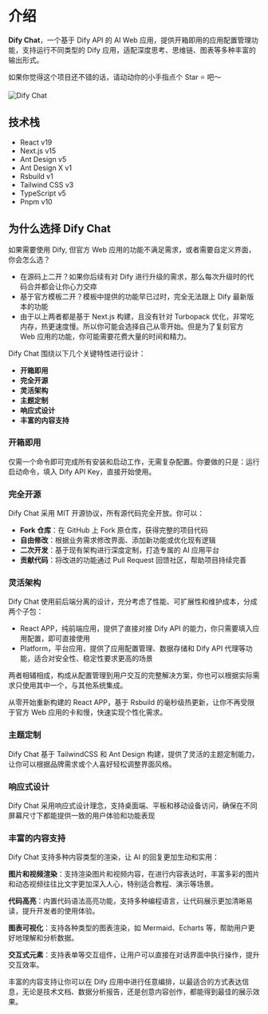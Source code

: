 # 介绍

**Dify Chat**，一个基于 Dify API 的 AI Web 应用，提供开箱即用的应用配置管理功能，支持运行不同类型的 Dify 应用，适配深度思考、思维链、图表等多种丰富的输出形式。

如果你觉得这个项目还不错的话，请动动你的小手指点个 Star ⭐️ 吧～

![Dify Chat](/banner.png)

## 技术栈

- React v19
- Next.js v15
- Ant Design v5
- Ant Design X v1
- Rsbuild v1
- Tailwind CSS v3
- TypeScript v5
- Pnpm v10

## 为什么选择 Dify Chat

如果需要使用 Dify, 但官方 Web 应用的功能不满足需求，或者需要自定义界面，你会怎么选？

- 在源码上二开？如果你后续有对 Dify 进行升级的需求，那么每次升级时的代码合并都会让你心力交瘁
- 基于官方模板二开？模板中提供的功能早已过时，完全无法跟上 Dify 最新版本的功能
- 由于以上两者都是基于 Next.js 构建，且没有针对 Turbopack 优化，非常吃内存，热更速度慢。所以你可能会选择自己从零开始。但是为了复刻官方 Web 应用的功能，你可能需要花费大量的时间和精力。

Dify Chat 围绕以下几个关键特性进行设计：

- **开箱即用**
- **完全开源**
- **灵活架构**
- **主题定制**
- **响应式设计**
- **丰富的内容支持**

### 开箱即用

仅需一个命令即可完成所有安装和启动工作，无需复杂配置。你要做的只是：运行启动命令，填入 Dify API Key，直接开始使用。

### 完全开源

Dify Chat 采用 MIT 开源协议，所有源代码完全开放。你可以：

- **Fork 仓库**：在 GitHub 上 Fork 原仓库，获得完整的项目代码
- **自由修改**：根据业务需求修改界面、添加新功能或优化现有逻辑
- **二次开发**：基于现有架构进行深度定制，打造专属的 AI 应用平台
- **贡献代码**：将改进的功能通过 Pull Request 回馈社区，帮助项目持续完善

### 灵活架构

Dify Chat 使用前后端分离的设计，充分考虑了性能、可扩展性和维护成本，分成两个子包：

- React APP，纯前端应用，提供了直接对接 Dify API 的能力，你只需要填入应用配置，即可直接使用
- Platform，平台应用，提供了应用配置管理、数据存储和 Dify API 代理等功能，适合对安全性、稳定性要求更高的场景

两者相辅相成，构成从配置管理到用户交互的完整解决方案，你也可以根据实际需求只使用其中一个，与其他系统集成。

从零开始重新构建的 React APP，基于 Rsbuild 的毫秒级热更新，让你不再受限于官方 Web 应用的卡和慢，快速实现个性化需求。

### 主题定制

Dify Chat 基于 TailwindCSS 和 Ant Design 构建，提供了灵活的主题定制能力，让你可以根据品牌需求或个人喜好轻松调整界面风格。

### 响应式设计

Dify Chat 采用响应式设计理念，支持桌面端、平板和移动设备访问，确保在不同屏幕尺寸下都能提供一致的用户体验和功能表现

### 丰富的内容支持

Dify Chat 支持多种内容类型的渲染，让 AI 的回复更加生动和实用：

**图片和视频渲染**：支持渲染图片和视频内容，在进行内容表达时，丰富多彩的图片和动态视频往往比文字更加深入人心，特别适合教程、演示等场景。

**代码高亮**：内置代码语法高亮功能，支持多种编程语言，让代码展示更加清晰易读，提升开发者的使用体验。

**图表可视化**：支持各种类型的图表渲染，如 Mermaid、Echarts 等，帮助用户更好地理解和分析数据。

**交互式元素**：支持表单等交互组件，让用户可以直接在对话界面中执行操作，提升交互效率。

丰富的内容支持让你可以在 Dify 应用中进行任意编排，以最适合的方式表达信息，无论是技术文档、数据分析报告，还是创意内容创作，都能得到最佳的展示效果。
